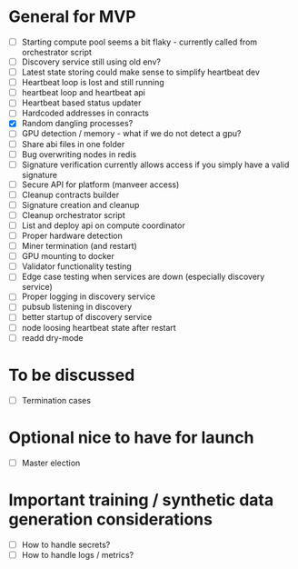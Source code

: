 
# General for MVP
- [ ] Starting compute pool seems a bit flaky - currently called from orchestrator script
- [ ] Discovery service still using old env?
- [ ] Latest state storing could make sense to simplify heartbeat dev
- [ ] Heartbeat loop is lost and still running
- [ ] heartbeat loop and heartbeat api 
- [ ] Heartbeat based status updater
- [ ] Hardcoded addresses in conracts
- [x] Random dangling processes?
- [ ] GPU detection / memory - what if we do not detect a gpu?
- [ ] Share abi files in one folder
- [ ] Bug overwriting nodes in redis
- [ ] Signature verification currently allows access if you simply have a valid signature
- [ ] Secure API for platform (manveer access)
- [ ] Cleanup contracts builder
- [ ] Signature creation and cleanup
- [ ] Cleanup orchestrator script
- [ ] List and deploy api on compute coordinator
- [ ] Proper hardware detection
- [ ] Miner termination (and restart)
- [ ] GPU mounting to docker
- [ ] Validator functionality testing
- [ ] Edge case testing when services are down (especially discovery service)
- [ ] Proper logging in discovery service
- [ ] pubsub listening in discovery
- [ ] better startup of discovery service
- [ ] node loosing heartbeat state after restart 
- [ ] readd dry-mode

# To be discussed
- [ ] Termination cases

# Optional nice to have for launch 
- [ ] Master election 

# Important training / synthetic data generation considerations
- [ ] How to handle secrets?
- [ ] How to handle logs / metrics?